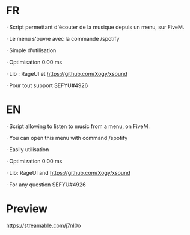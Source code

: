 # FR

· Script permettant d'écouter de la musique depuis un menu, sur FiveM.

· Le menu s'ouvre avec la commande /spotify

· Simple d'utilisation

· Optimisation 0.00 ms

· Lib : RageUI et https://github.com/Xogy/xsound

· Pour tout support SEFYU#4926

# EN

· Script allowing to listen to music from a menu, on FiveM.

· You can open this menu with command /spotify

· Easily utilisation

· Optimization 0.00 ms

· Lib: RageUI and https://github.com/Xogy/xsound

· For any question SEFYU#4926

# Preview

https://streamable.com/j7nl0o
